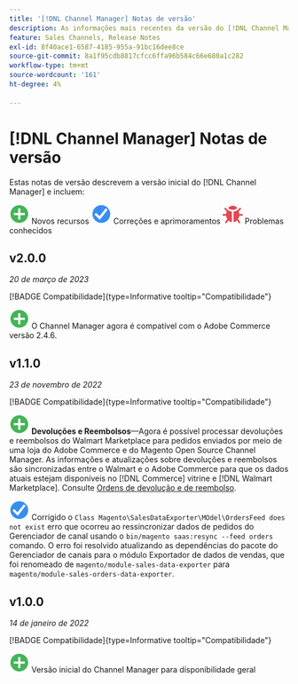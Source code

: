```yaml
---
title: '[!DNL Channel Manager] Notas de versão'
description: As informações mais recentes da versão do [!DNL Channel Manager] do Adobe Commerce.
feature: Sales Channels, Release Notes
exl-id: 8f40ace1-6587-4185-955a-91bc16dee8ce
source-git-commit: 8a1f95cdb8817cfcc6ffa96b584c66e680a1c282
workflow-type: tm+mt
source-wordcount: '161'
ht-degree: 4%

---
```


# [!DNL Channel Manager] Notas de versão

Estas notas de versão descrevem a versão inicial do [!DNL Channel Manager] e incluem:

![Novo](../assets/new.svg) Novos recursos
![Problema corrigido](../assets/fix.svg) Correções e aprimoramentos
![Problema conhecido](../assets/bug.svg) Problemas conhecidos


## v2.0.0

*20 de março de 2023*

[!BADGE Compatibilidade]{type=Informative tooltip="Compatibilidade"}

![Novo](../assets/new.svg)<!--CHAN-5893--> O Channel Manager agora é compatível com o Adobe Commerce versão 2.4.6.

## v1.1.0

*23 de novembro de 2022*

[!BADGE Compatibilidade]{type=Informative tooltip="Compatibilidade"}

![Novo](../assets/new.svg)<!--CHAN-5204--> **Devoluções e Reembolsos**—Agora é possível processar devoluções e reembolsos do Walmart Marketplace para pedidos enviados por meio de uma loja do Adobe Commerce e do Magento Open Source Channel Manager. As informações e atualizações sobre devoluções e reembolsos são sincronizadas entre o Walmart e o Adobe Commerce para que os dados atuais estejam disponíveis no [!DNL Commerce] vitrine e [!DNL Walmart Marketplace]. Consulte [Ordens de devolução e de reembolso](return-refund-orders.md).

![Fixo](../assets/fix.svg)<!--CHAN-5661--> Corrigido o `Class Magento\SalesDataExporter\MOdel\OrdersFeed does not exist` erro que ocorreu ao ressincronizar dados de pedidos do Gerenciador de canal usando o `bin/magento saas:resync --feed orders` comando. O erro foi resolvido atualizando as dependências do pacote do Gerenciador de canais para o módulo Exportador de dados de vendas, que foi renomeado de `magento/module-sales-data-exporter` para `magento/module-sales-orders-data-exporter`.

## v1.0.0

*14 de janeiro de 2022*

[!BADGE Compatibilidade]{type=Informative tooltip="Compatibilidade"}

![Novo](../assets/new.svg) Versão inicial do Channel Manager para disponibilidade geral


